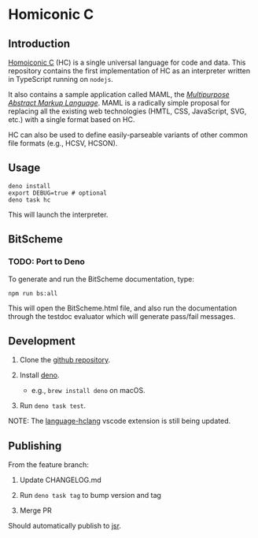 # Homiconic C

## Introduction

[Homoiconic C](https://theswanfactory.wordpress.com/2016/12/20/homoiconic-c-a-universal-language-for-code-and-data/)
(HC) is a single universal language for code and data. This repository contains
the first implementation of HC as an interpreter written in TypeScript running
on `nodejs`.

It also contains a sample application called MAML, the
[_Multipurpose Abstract Markup Language_](https://theswanfactory.wordpress.com/2016/11/08/introducing-maml-a-draft-proposal-for-html6/).
MAML is a radically simple proposal for replacing all the existing web
technologies (HMTL, CSS, JavaScript, SVG, etc.) with a single format based on
HC.

HC can also be used to define easily-parseable variants of other common file
formats (e.g., HCSV, HCSON).

## Usage

```shell
deno install
export DEBUG=true # optional
deno task hc
```

This will launch the interpreter.

## BitScheme

### TODO: Port to Deno

To generate and run the BitScheme documentation, type:

```shell
npm run bs:all
```

This will open the BitScheme.html file, and also run the documentation through
the testdoc evaluator which will generate pass/fail messages.

## Development

1. Clone the [github repository](https://github.com/TheSwanFactory/hclang.git).

2. Install [deno](https://github.com/denoland/deno).

   - e.g., `brew install deno` on macOS.

3. Run `deno task test`.

NOTE: The [language-hclang](https://github.com/TheSwanFactory/language-hclang)
vscode extension is still being updated.

## Publishing

From the feature branch:

1. Update CHANGELOG.md

1. Run `deno task tag` to bump version and tag

1. Merge PR

Should automatically publish to [jsr](https://jsr.io/@swanfactory/hclang).
